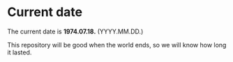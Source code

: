 # Current date

The current date is **1974.07.18.** (YYYY.MM.DD.)

This repository will be good when the world ends, so we will know how long it lasted.